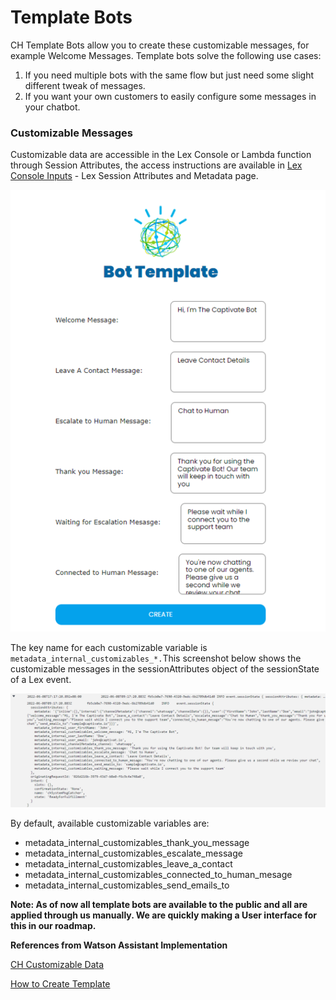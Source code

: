 # Template Bots

CH Template Bots allow you to create these customizable messages, for example Welcome Messages. Template bots solve the following use cases:

1. If you need multiple bots with the same flow but just need some slight different tweak of messages.
2. If you want your own customers to easily configure some messages in your chatbot.

### Customizable Messages

Customizable data are accessible in the Lex Console or Lambda function through Session Attributes, the access instructions are available in [Lex Console Inputs](lex-console-inputs.md) - Lex Session Attributes and Metadata page.

![Bot Template Customizable Messages](<../../../.gitbook/assets/image (49) (1).png>)

The key name for each customizable variable is `metadata_internal_customizables_*.`This screenshot below shows the customizable messages in the sessionAttributes object of the sessionState of a Lex event.

![](<../../../.gitbook/assets/image (64).png>)

By default, available customizable variables are:

* metadata\_internal\_customizables\_thank\_you\_message
* metadata\_internal\_customizables\_escalate\_message
* metadata\_internal\_customizables\_leave\_a\_contact
* metadata\_internal\_customizables\_connected\_to\_human\_mesage
* metadata\_internal\_customizables\_send\_emails\_to

**Note: As of now all template bots are available to the public and all are applied through us manually. We are quickly making a User interface for this in our roadmap.**



**References from Watson Assistant Implementation**

[CH Customizable Data](../watson-assistant/the-captivate-chat/ch-customizable-data.md)

[How to Create Template](../watson-assistant/the-captivate-chat/how-to-create-a-template-bot.md)

